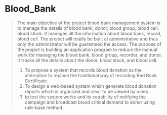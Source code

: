 # Blood_Bank
> The main objective of the project blood bank management system is to manage the details of blood bank, donor, blood group, blood cell, blood stock. It manages all the information about blood bank, record, blood cell. The project will totally be built at administrative and thus only the administrator will be guaranteed the access. The purpose of the project is building an application program to reduce the manual work for managing the blood bank, blood group, recorder, and donor. It tracks all the details about the donor, blood stock, and blood cell.
> 1. To propose a system that records blood donation as the alternative to replace the traditional way of recording Red Book Certificate. 
> 2. To design a web-based system which generate blood donation reports which is organized and clear to be viewed by users. 
> 3. to test the system works and its capability of notifying the campaign and broadcast blood critical demand to donor using rule-base method.
>
>
